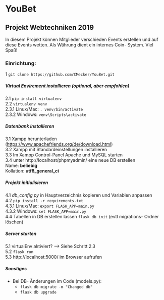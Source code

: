 # YouBet 
## Projekt Webtechniken 2019
In diesem Projekt k&ouml;nnen Mitglieder verschieden Events erstellen
und auf diese Events wetten. Als W&auml;hrung dient ein internes Coin-
System. Viel Spaß!
### Einrichtung:
1 `git clone https://github.com/CMecker/YouBet.git`

##### Virtual Envirement installieren (optional, aber empfohlen)
2.1 `pip install virtualenv`  
2.2 `virtualenv venv`  
2.3.1 Linux/Mac: `. venv/bin/activate`  
2.3.2 Windows: `venv\Scripts\activate`

##### Datenbank installieren

3.1 Xampp herunterladen (https://www.apachefriends.org/de/download.html)  
3.2 Xampp mit Standardeinstellungen installieren  
3.3 Im Xampp Control-Panel Apache und MySQL starten  
3.4 unter http://localhost/phpmyadmin/ eine neue DB erstellen  
Name: **beliebig**  
Kollation: **utf8_general_ci**

##### Projekt initialisieren

4.1 _db_config.py_ in Hauptverzeichnis kopieren  und Variablen anpassen  
4.2 `pip install -r requirements.txt`  
4.3.1 Linux/Mac: `export FLASK_APP=main.py`  
4.3.2 Windows: `set FLASK_APP=main.py`  
4.4 Tabellen in DB erstellen lassen `flask db init` (evtl migrations-
Ordner l&ouml;schen)

##### Server starten
5.1 virtualEnv aktiviert? --> Siehe Schritt 2.3  
5.2 `flask run`  
5.3  http://localhost:5000/ im Browser aufrufen  

##### Sonstiges
- Bei DB- &Auml;nderungen im Code (models.py):  
    - `flask db migrate -m "Changed db"`  
    - `flask db upgrade`  
